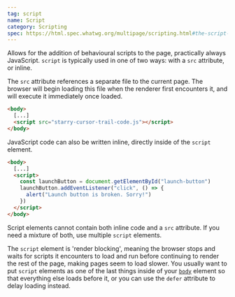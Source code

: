 ```yaml
---
tag: script
name: Script
category: Scripting
spec: https://html.spec.whatwg.org/multipage/scripting.html#the-script-element
---
```


Allows for the addition of behavioural scripts to the page, practically always JavaScript. `script` is typically used in one of two ways: with a `src` attribute, or inline.

The `src` attribute references a separate file to the current page. The browser will begin loading this file when the renderer first encounters it, and will execute it immediately once loaded.

<!-- prettier-ignore-start -->
```html
<body>
  [...]
  <script src="starry-cursor-trail-code.js"></script>
</body>
```
<!-- prettier-ignore-end -->

JavaScript code can also be written inline, directly inside of the `script` element.

<!-- prettier-ignore-start -->
```html
<body>
  [...]
  <script>
    const launchButton = document.getElementById("launch-button")
    launchButton.addEventListener("click", () => {
      alert("Launch button is broken. Sorry!")
    })
  </script>
</body>
```
<!-- prettier-ignore-end -->

Script elements cannot contain both inline code and a `src` attribute. If you need a mixture of both, use multiple `script` elements.

The `script` element is 'render blocking', meaning the browser stops and waits for scripts it encounters to load and run before continuing to render the rest of the page, making pages seem to load slower. You usually want to put `script` elements as one of the last things inside of your [`body`](#body) element so that everything else loads before it, or you can use the `defer` attribute to delay loading instead.
